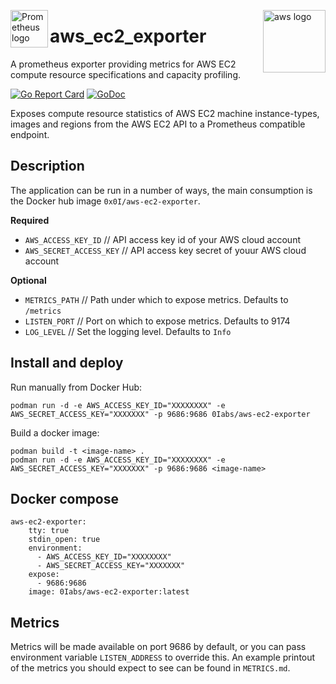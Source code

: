 <p><img src="https://cdn.worldvectorlogo.com/logos/prometheus.svg" alt="Prometheus logo" title="prometheus" align="left" height="60" /></p>
<p><img src="https://adamtheautomator.com/content/images/2019/07/prod-art-aws-600-width-1200.png" alt="aws logo" title="aws" align="right" height="100" /></p>

# aws_ec2_exporter
A prometheus exporter providing metrics for AWS EC2 compute resource specifications and capacity profiling.

[![Go Report Card](https://goreportcard.com/badge/github.com/0x0I/aws-ec2-exporter)](https://goreportcard.com/report/github.com/0x0I/aws-ec2-exporter)
[![GoDoc](https://godoc.org/github.com/0x0I/aws-ec2-exporter?status.svg)](https://godoc.org/github.com/0x0I/aws-ec2-exporter)

Exposes compute resource statistics of AWS EC2 machine instance-types, images and regions from the AWS EC2 API to a Prometheus compatible endpoint.

## Description

The application can be run in a number of ways, the main consumption is the Docker hub image `0x0I/aws-ec2-exporter`.

**Required**
* `AWS_ACCESS_KEY_ID`      // API access key id of your AWS cloud account
* `AWS_SECRET_ACCESS_KEY`  // API access key secret of youur AWS cloud account

**Optional**
* `METRICS_PATH`          // Path under which to expose metrics. Defaults to `/metrics`
* `LISTEN_PORT`           // Port on which to expose metrics. Defaults to 9174
* `LOG_LEVEL`             // Set the logging level. Defaults to `Info`

## Install and deploy

Run manually from Docker Hub:
```
podman run -d -e AWS_ACCESS_KEY_ID="XXXXXXXX" -e AWS_SECRET_ACCESS_KEY="XXXXXXX" -p 9686:9686 0Iabs/aws-ec2-exporter
```

Build a docker image:
```
podman build -t <image-name> .
podman run -d -e AWS_ACCESS_KEY_ID="XXXXXXXX" -e AWS_SECRET_ACCESS_KEY="XXXXXXX" -p 9686:9686 <image-name>
```

## Docker compose

```
aws-ec2-exporter:
    tty: true
    stdin_open: true
    environment:
      - AWS_ACCESS_KEY_ID="XXXXXXXX"
      - AWS_SECRET_ACCESS_KEY="XXXXXXX"
    expose:
      - 9686:9686
    image: 0Iabs/aws-ec2-exporter:latest
```

## Metrics

Metrics will be made available on port 9686 by default, or you can pass environment variable ```LISTEN_ADDRESS``` to override this. An example printout of the metrics you should expect to see can be found in `METRICS.md`.
